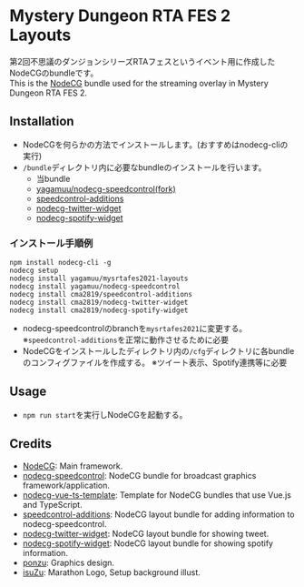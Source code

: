 # Mystery Dungeon RTA FES 2 Layouts
第2回不思議のダンジョンシリーズRTAフェスというイベント用に作成したNodeCGのbundleです。  
This is the [NodeCG](http://github.com/nodecg/nodecg) bundle used for the streaming overlay in Mystery Dungeon RTA FES 2.  

## Installation
- NodeCGを何らかの方法でインストールします。(おすすめはnodecg-cliの実行)
- `/bundle`ディレクトリ内に必要なbundleのインストールを行います。
  - 当bundle
  - [yagamuu/nodecg-speedcontrol(fork)](https://github.com/yagamuu/nodecg-speedcontrol)
  - [speedcontrol-additions](https://github.com/cma2819/speedcontrol-additions)
  - [nodecg-twitter-widget](https://github.com/cma2819/nodecg-twitter-widget)
  - [nodecg-spotify-widget](https://github.com/cma2819/nodecg-spotify-widget)

### インストール手順例
```
npm install nodecg-cli -g
nodecg setup
nodecg install yagamuu/mysrtafes2021-layouts
nodecg install yagamuu/nodecg-speedcontrol
nodecg install cma2819/speedcontrol-additions
nodecg install cma2819/nodecg-twitter-widget
nodecg install cma2819/nodecg-spotify-widget
```
- nodecg-speedcontrolのbranchを`mysrtafes2021`に変更する。
  ※`speedcontrol-additions`を正常に動作させるために必要
- NodeCGをインストールしたディレクトリ内の`/cfg`ディレクトリに各bundleのコンフィグファイルを作成する。
  ※ツイート表示、Spotify連携等に必要

## Usage
- `npm run start`を実行しNodeCGを起動する。

## Credits
- [NodeCG](https://github.com/nodecg/nodecg): Main framework.
- [nodecg-speedcontrol](https://github.com/speedcontrol/nodecg-speedcontrol): NodeCG bundle for broadcast graphics framework/application.
- [nodecg-vue-ts-template](https://github.com/zoton2/nodecg-vue-ts-template): Template for NodeCG bundles that use Vue.js and TypeScript.
- [speedcontrol-additions](https://github.com/cma2819/speedcontrol-additions): NodeCG layout bundle for adding information to nodecg-speedcontrol.
- [nodecg-twitter-widget](https://github.com/cma2819/nodecg-twitter-widget): NodeCG layout bundle for showing tweet.
- [nodecg-spotify-widget](https://github.com/cma2819/nodecg-spotify-widget): NodeCG layout bundle for showing spotify information.
- [ponzu](https://twitter.com/ponzu24): Graphics design.
- [isuZu](https://twitter.com/y_isuZu): Marathon Logo, Setup background illust.